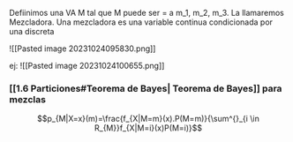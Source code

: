 Defiinimos una VA M tal que M puede ser = a m_1, m_2, m_3. La llamaremos Mezcladora. Una mezcladora es una variable continua condicionada por una discreta

![[Pasted image 20231024095830.png]]

ej: 
![[Pasted image 20231024100655.png]]
### [[1.6 Particiones#Teorema de Bayes| Teorema de Bayes]] para mezclas
$$p_{M|X=x}(m)=\frac{f_{X|M=m}(x).P(M=m)}{\sum^{}_{i \in R_{M}}f_{X|M=i}(x)P(M=i)}$$
